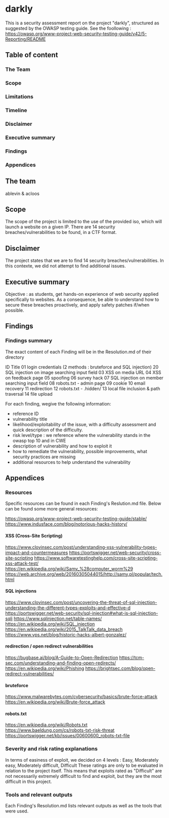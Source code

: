 # darkly

This is a security assessment report on the project "darkly", structured as suggested by the OWASP testing guide. See the foollowing :
https://owasp.org/www-project-web-security-testing-guide/v42/5-Reporting/README

## Table of content

### The Team
### Scope
### Limitations
### Timeline
### Disclaimer
### Executive summary
### Findings
### Appendices


## The team
ablevin & acloos

## Scope
The scope of the project is limited to the use of the provided iso, which will launch a website on a given IP. There are 14 security breaches/vulnerabilities to be found, in a CTF format.

## Disclaimer
The project states that we are to find 14 security breaches/vulnerabilities. In this contexte, we did not attempt to find additional issues.

## Executive summary
Objective : as students, get hands-on experience of web security applied specifically to websites.
As a consequence, be able to understand how to secure these breaches proactively, and apply safety patches if/when possible.

## Findings

### Findings summary
The exact content of each Finding will be in the Resolution.md of their directory

ID	Title
01	login credentials (2 methods : bruteforce and SQL injection)
20	SQL injection on image searching input field
03	XSS on media URL
04	XSS on feedback page
05	spoofing
06	survey hack
07	SQL injection on member searching input field
08	robots.txt - admin page
09	cookie
10	email recovery
11	redirection
12	robots.txt - .hidden/
13	local file inclusion & path traversal
14	file upload

For each finding, wegive the following information:
- reference ID
- vulnerability title
- likelihood/exploitability of the issue, with a difficulty assessment and quick description of the difficulty.
- risk level/type : we reference where the vulnerability stands in the owasp top 10 and in CWE
- description of vulnerability and how to exploit it
- how to remediate the vulnerability, possible improvements, what security practices are missing
- additional resources to help understand the vulnerability


## Appendices

### Resources
Specific resources can be found in each Finding's Reslution.md file.
Below can be found some more general resources:

https://owasp.org/www-project-web-security-testing-guide/stable/
https://www.indusface.com/blog/notorious-hacks-history/

#### XSS (Cross-Site Scripting)
https://www.clovinsec.com/post/understanding-xss-vulnerability-types-impact-and-countermeasures
https://portswigger.net/web-security/cross-site-scripting
https://www.softwaretestinghelp.com/cross-site-scripting-xss-attack-test/
https://en.wikipedia.org/wiki/Samy_%28computer_worm%29
https://web.archive.org/web/20160305044015/http://samy.pl/popular/tech.html

#### SQL injections
https://www.clovinsec.com/post/uncovering-the-threat-of-sql-injection-understanding-the-different-types-exploits-and-effective-d
https://portswigger.net/web-security/sql-injection#what-is-sql-injection-sqli
https://www.sqlinjection.net/table-names/
https://en.wikipedia.org/wiki/SQL_injection
https://en.wikipedia.org/wiki/2015_TalkTalk_data_breach
https://www.vps.net/blog/historic-hacks-albert-gonzalez/

#### redirection / open redirect vulnerabilities
https://bugbase.ai/blog/A-Guide-to-Open-Redirection
https://tcm-sec.com/understanding-and-finding-open-redirects/
https://en.wikipedia.org/wiki/Phishing
https://brightsec.com/blog/open-redirect-vulnerabilities/

#### bruteforce
https://www.malwarebytes.com/cybersecurity/basics/brute-force-attack
https://en.wikipedia.org/wiki/Brute-force_attack

#### robots.txt
https://en.wikipedia.org/wiki/Robots.txt
https://www.baeldung.com/cs/robots-txt-risk-threat
https://portswigger.net/kb/issues/00600600_robots-txt-file


### Severity and risk rating explanations
In terms of easiness of exploit, we decided on 4 levels : Easy, Moderately easy, Moderately difficult, Difficult
These ratings are only to be evaluated in relation to the project itself. This means that exploits rated as "Difficult" are not necessarily extremely difficult to find and exploit, but they are the most difficult in this project.

### Tools and relevant outputs
Each Finding's Resolution.md lists relevant outputs as well as the tools that were used.
